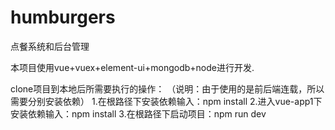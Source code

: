 # humburgers
点餐系统和后台管理

本项目使用vue+vuex+element-ui+mongodb+node进行开发.

clone项目到本地后所需要执行的操作：
（说明：由于使用的是前后端连载，所以需要分别安装依赖）
1.在根路径下安装依赖输入：npm install
2.进入vue-app1下安装依赖输入：npm install
3.在根路径下启动项目：npm run dev
